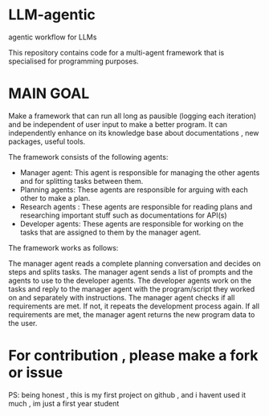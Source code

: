 # LLM-agentic
agentic workflow for LLMs

This repository contains code for a multi-agent framework that is specialised for programming purposes.

# MAIN GOAL
Make a framework that can run all long as pausible (logging each iteration) and be independent of user input to make a better program.
It can independently enhance on its knowledge base about documentations , new packages, useful tools.

The framework consists of the following agents:

- Manager agent: This agent is responsible for managing the other agents and for splitting tasks between them.
- Planning agents: These agents are responsible for arguing with each other to make a plan.
- Research agents : These agents are responsible for reading plans and researching important stuff such as documentations for API(s)
- Developer agents: These agents are responsible for working on the tasks that are assigned to them by the manager agent.

The framework works as follows:

The manager agent reads a complete planning conversation and decides on steps and splits tasks.
The manager agent sends a list of prompts and the agents to use to the developer agents.
The developer agents work on the tasks and reply to the manager agent with the program/script they worked on and separately with instructions.
The manager agent checks if all requirements are met. If not, it repeats the development process again.
If all requirements are met, the manager agent returns the new program data to the user.

# For contribution , please make a fork or issue
PS: being honest , this is my first project on github , and i havent used it much , im just a first year student 
